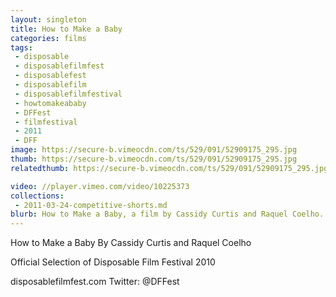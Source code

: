 ```yaml
---
layout: singleton
title: How to Make a Baby
categories: films
tags:
 - disposable
 - disposablefilmfest
 - disposablefest
 - disposablefilm
 - disposablefilmfestival
 - howtomakeababy
 - DFFest
 - filmfestival
 - 2011
 - DFF
image: https://secure-b.vimeocdn.com/ts/529/091/52909175_295.jpg
thumb: https://secure-b.vimeocdn.com/ts/529/091/52909175_295.jpg
relatedthumb: https://secure-b.vimeocdn.com/ts/529/091/52909175_295.jpg

video: //player.vimeo.com/video/10225373
collections:
 - 2011-03-24-competitive-shorts.md
blurb: How to Make a Baby, a film by Cassidy Curtis and Raquel Coelho.
---
```


How to Make a Baby
By Cassidy Curtis and Raquel Coelho

Official Selection of Disposable Film Festival 2010

disposablefilmfest.com
Twitter: @DFFest